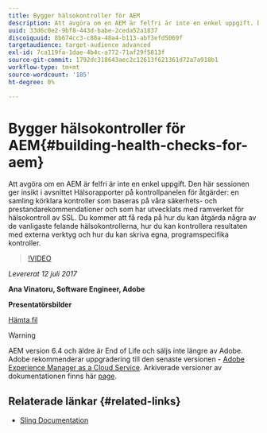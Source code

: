 ```yaml
---
title: Bygger hälsokontroller för AEM
description: Att avgöra om en AEM är felfri är inte en enkel uppgift. Den här sessionen ger insikter i avsnittet Hälsorapporter på kontrollpanelen för åtgärder.
uuid: 33d6c0e2-9bf8-443d-babe-2ceda52a1837
discoiquuid: 8b674cc3-c88a-48a4-b113-abf3efd5069f
targetaudience: target-audience advanced
exl-id: 7ca119fa-1dae-4b4c-a772-71af29f5813f
source-git-commit: 1792dc318643aec2c12613f621361d72a7a918b1
workflow-type: tm+mt
source-wordcount: '185'
ht-degree: 0%

---
```


# Bygger hälsokontroller för AEM{#building-health-checks-for-aem}

Att avgöra om en AEM är felfri är inte en enkel uppgift. Den här sessionen ger insikt i avsnittet Hälsorapporter på kontrollpanelen för åtgärder: en samling körklara kontroller som baseras på våra säkerhets- och prestandarekommendationer och som har utvecklats med ramverket för hälsokontroll av SSL. Du kommer att få reda på hur du kan åtgärda några av de vanligaste felande hälsokontrollerna, hur du kan kontrollera resultaten med externa verktyg och hur du kan skriva egna, programspecifika kontroller.

>[!VIDEO](https://video.tv.adobe.com/v/19026/?quality=9)

*Levererat 12 juli 2017*

**Ana Vinatoru, Software Engineer, Adobe**

**Presentatörsbilder**

[Hämta fil](assets/aem-gems-health-checks-for-aem.pdf)

>[!WARNING]
>
>AEM version 6.4 och äldre är End of Life och säljs inte längre av Adobe.  Adobe rekommenderar uppgradering till den senaste versionen - [Adobe Experience Manager as a Cloud Service](https://experienceleague.adobe.com/docs/experience-manager-cloud-service.html).  Arkiverade versioner av dokumentationen finns här [page](https://experienceleague.adobe.com/docs/experience-manager-release-information/aem-release-updates/previous-updates/aem-previous-versions.html).

## Relaterade länkar {#related-links}

* [Sling Documentation](https://sling.apache.org/documentation/bundles/sling-health-check-tool.html)
